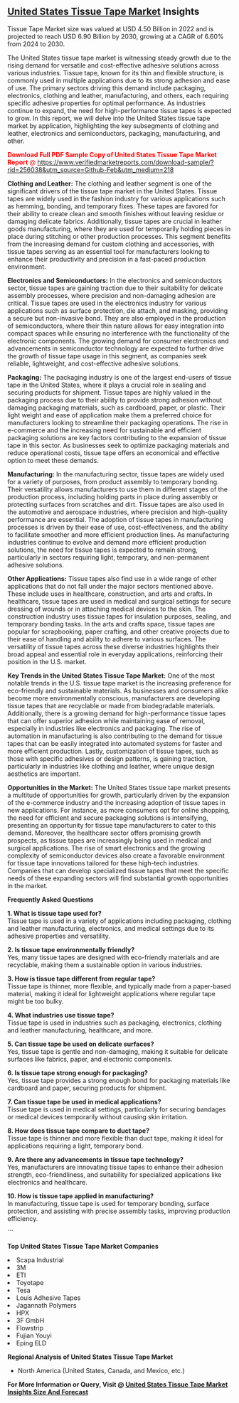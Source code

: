 <h2><a href="https://www.verifiedmarketreports.com/download-sample/?rid=256038&amp;utm_source=Github-Feb&amp;utm_medium=218" target="_blank">United States Tissue Tape Market</a> Insights</h2><p>Tissue Tape Market size was valued at USD 4.50 Billion in 2022 and is projected to reach USD 6.90 Billion by 2030, growing at a CAGR of 6.60% from 2024 to 2030.</p><p> <p>The United States tissue tape market is witnessing steady growth due to the rising demand for versatile and cost-effective adhesive solutions across various industries. Tissue tape, known for its thin and flexible structure, is commonly used in multiple applications due to its strong adhesion and ease of use. The primary sectors driving this demand include packaging, electronics, clothing and leather, manufacturing, and others, each requiring specific adhesive properties for optimal performance. As industries continue to expand, the need for high-performance tissue tapes is expected to grow. In this report, we will delve into the United States tissue tape market by application, highlighting the key subsegments of clothing and leather, electronics and semiconductors, packaging, manufacturing, and other. <p><span class=""><span style="color: #ff0000;"><strong>Download Full PDF Sample Copy of United States Tissue Tape Market Report</strong> @ </span><a href="https://www.verifiedmarketreports.com/download-sample/?rid=256038&amp;utm_source=Github-Feb&amp;utm_medium=218" target="_blank">https://www.verifiedmarketreports.com/download-sample/?rid=256038&amp;utm_source=Github-Feb&amp;utm_medium=218</a></span></p></p> <p><strong>Clothing and Leather:</strong> The clothing and leather segment is one of the significant drivers of the tissue tape market in the United States. Tissue tapes are widely used in the fashion industry for various applications such as hemming, bonding, and temporary fixes. These tapes are favored for their ability to create clean and smooth finishes without leaving residue or damaging delicate fabrics. Additionally, tissue tapes are crucial in leather goods manufacturing, where they are used for temporarily holding pieces in place during stitching or other production processes. This segment benefits from the increasing demand for custom clothing and accessories, with tissue tapes serving as an essential tool for manufacturers looking to enhance their productivity and precision in a fast-paced production environment. <p><strong>Electronics and Semiconductors:</strong> In the electronics and semiconductors sector, tissue tapes are gaining traction due to their suitability for delicate assembly processes, where precision and non-damaging adhesion are critical. Tissue tapes are used in the electronics industry for various applications such as surface protection, die attach, and masking, providing a secure but non-invasive bond. They are also employed in the production of semiconductors, where their thin nature allows for easy integration into compact spaces while ensuring no interference with the functionality of the electronic components. The growing demand for consumer electronics and advancements in semiconductor technology are expected to further drive the growth of tissue tape usage in this segment, as companies seek reliable, lightweight, and cost-effective adhesive solutions. <p><strong>Packaging:</strong> The packaging industry is one of the largest end-users of tissue tape in the United States, where it plays a crucial role in sealing and securing products for shipment. Tissue tapes are highly valued in the packaging process due to their ability to provide strong adhesion without damaging packaging materials, such as cardboard, paper, or plastic. Their light weight and ease of application make them a preferred choice for manufacturers looking to streamline their packaging operations. The rise in e-commerce and the increasing need for sustainable and efficient packaging solutions are key factors contributing to the expansion of tissue tape in this sector. As businesses seek to optimize packaging materials and reduce operational costs, tissue tape offers an economical and effective option to meet these demands. <p><strong>Manufacturing:</strong> In the manufacturing sector, tissue tapes are widely used for a variety of purposes, from product assembly to temporary bonding. Their versatility allows manufacturers to use them in different stages of the production process, including holding parts in place during assembly or protecting surfaces from scratches and dirt. Tissue tapes are also used in the automotive and aerospace industries, where precision and high-quality performance are essential. The adoption of tissue tapes in manufacturing processes is driven by their ease of use, cost-effectiveness, and the ability to facilitate smoother and more efficient production lines. As manufacturing industries continue to evolve and demand more efficient production solutions, the need for tissue tapes is expected to remain strong, particularly in sectors requiring light, temporary, and non-permanent adhesive solutions. <p><strong>Other Applications:</strong> Tissue tapes also find use in a wide range of other applications that do not fall under the major sectors mentioned above. These include uses in healthcare, construction, and arts and crafts. In healthcare, tissue tapes are used in medical and surgical settings for secure dressing of wounds or in attaching medical devices to the skin. The construction industry uses tissue tapes for insulation purposes, sealing, and temporary bonding tasks. In the arts and crafts space, tissue tapes are popular for scrapbooking, paper crafting, and other creative projects due to their ease of handling and ability to adhere to various surfaces. The versatility of tissue tapes across these diverse industries highlights their broad appeal and essential role in everyday applications, reinforcing their position in the U.S. market. <p><strong>Key Trends in the United States Tissue Tape Market:</strong> One of the most notable trends in the U.S. tissue tape market is the increasing preference for eco-friendly and sustainable materials. As businesses and consumers alike become more environmentally conscious, manufacturers are developing tissue tapes that are recyclable or made from biodegradable materials. Additionally, there is a growing demand for high-performance tissue tapes that can offer superior adhesion while maintaining ease of removal, especially in industries like electronics and packaging. The rise of automation in manufacturing is also contributing to the demand for tissue tapes that can be easily integrated into automated systems for faster and more efficient production. Lastly, customization of tissue tapes, such as those with specific adhesives or design patterns, is gaining traction, particularly in industries like clothing and leather, where unique design aesthetics are important. <p><strong>Opportunities in the Market:</strong> The United States tissue tape market presents a multitude of opportunities for growth, particularly driven by the expansion of the e-commerce industry and the increasing adoption of tissue tapes in new applications. For instance, as more consumers opt for online shopping, the need for efficient and secure packaging solutions is intensifying, presenting an opportunity for tissue tape manufacturers to cater to this demand. Moreover, the healthcare sector offers promising growth prospects, as tissue tapes are increasingly being used in medical and surgical applications. The rise of smart electronics and the growing complexity of semiconductor devices also create a favorable environment for tissue tape innovations tailored for these high-tech industries. Companies that can develop specialized tissue tapes that meet the specific needs of these expanding sectors will find substantial growth opportunities in the market. <p><strong>Frequently Asked Questions</strong></p> <p><strong>1. What is tissue tape used for?</strong><br> Tissue tape is used in a variety of applications including packaging, clothing and leather manufacturing, electronics, and medical settings due to its adhesive properties and versatility.</p> <p><strong>2. Is tissue tape environmentally friendly?</strong><br> Yes, many tissue tapes are designed with eco-friendly materials and are recyclable, making them a sustainable option in various industries.</p> <p><strong>3. How is tissue tape different from regular tape?</strong><br> Tissue tape is thinner, more flexible, and typically made from a paper-based material, making it ideal for lightweight applications where regular tape might be too bulky.</p> <p><strong>4. What industries use tissue tape?</strong><br> Tissue tape is used in industries such as packaging, electronics, clothing and leather manufacturing, healthcare, and more.</p> <p><strong>5. Can tissue tape be used on delicate surfaces?</strong><br> Yes, tissue tape is gentle and non-damaging, making it suitable for delicate surfaces like fabrics, paper, and electronic components.</p> <p><strong>6. Is tissue tape strong enough for packaging?</strong><br> Yes, tissue tape provides a strong enough bond for packaging materials like cardboard and paper, securing products for shipment.</p> <p><strong>7. Can tissue tape be used in medical applications?</strong><br> Tissue tape is used in medical settings, particularly for securing bandages or medical devices temporarily without causing skin irritation.</p> <p><strong>8. How does tissue tape compare to duct tape?</strong><br> Tissue tape is thinner and more flexible than duct tape, making it ideal for applications requiring a light, temporary bond.</p> <p><strong>9. Are there any advancements in tissue tape technology?</strong><br> Yes, manufacturers are innovating tissue tapes to enhance their adhesion strength, eco-friendliness, and suitability for specialized applications like electronics and healthcare.</p> <p><strong>10. How is tissue tape applied in manufacturing?</strong><br> In manufacturing, tissue tape is used for temporary bonding, surface protection, and assisting with precise assembly tasks, improving production efficiency.</p> ```</p><p><strong>Top United States Tissue Tape Market Companies</strong></p><div data-test-id=""><p><li>Scapa Industrial</li><li> 3M</li><li> ETI</li><li> Toyotape</li><li> Tesa</li><li> Louis Adhesive Tapes</li><li> Jagannath Polymers</li><li> HPX</li><li> 3F GmbH</li><li> Flowstrip</li><li> Fujian Youyi</li><li> Eping ELD</li></p><div><strong>Regional Analysis of&nbsp;United States Tissue Tape Market</strong></div><ul><li dir="ltr"><p dir="ltr">North America&nbsp;(United States, Canada, and Mexico, etc.)</p></li></ul><p><strong>For More Information or Query, Visit @&nbsp;</strong><strong><a href="https://www.verifiedmarketreports.com/product/tissue-tape-market/?utm_source=Github-Feb&amp;utm_medium=218" target="_blank">United States Tissue Tape Market Insights Size And Forecast</a></strong></p></div>
